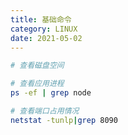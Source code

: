 ```yaml
---
title: 基础命令
category: LINUX
date: 2021-05-02
---
```


```bash
# 查看磁盘空间

# 查看应用进程
ps -ef | grep node

# 查看端口占用情况
netstat -tunlp|grep 8090
```


